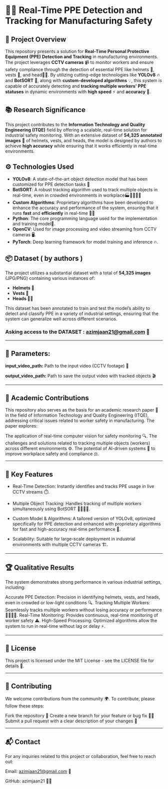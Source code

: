 # 🚨👷 Real-Time PPE Detection and Tracking for Manufacturing Safety

## 📝 Project Overview

This repository presents a solution for **Real-Time Personal Protective Equipment (PPE) Detection and Tracking** in manufacturing environments. The project leverages **CCTV cameras** 📹 to monitor workers and ensure safety compliance through the detection of essential PPE like helmets 👷, vests 🦺, and head🧑‍🏭. By utilizing cutting-edge technologies like **YOLOv8** 🔥 and **BotSORT** 🧠, along with **custom-developed algorithms** 💡, this system is capable of accurately detecting and **tracking multiple workers' PPE statuses** in dynamic environments with **high speed** ⚡ and **accuracy** 🎯.

## 📚 Research Significance

This project contributes to the **Information Technology and Quality Engineering (ITQE)** field by offering a scalable, real-time solution for industrial safety monitoring. With an extensive dataset of **54,325 annotated images** 📸 of helmets, vests, and heads, the model is designed  by authors to achieve **high accuracy** while ensuring that it works efficiently in real-time environments.

## ⚙️ Technologies Used

- **YOLOv8**: A state-of-the-art object detection model that has been customized for PPE detection tasks 🤖
- **BotSORT**: A robust tracking algorithm used to track multiple objects in real-time, even in crowded environments in workplace🏭🚶‍♂️🚶‍♀️
- **Custom Algorithms**: Proprietary algorithms have been developed to enhance the accuracy and performance of the system, ensuring that it runs **fast** and **efficiently** in real-time 🧠💨
- **Python**: The core programming language used for the implementation and training model🐍.
- **OpenCV**: Used for image processing and video streaming from CCTV cameras 🖥️.
- **PyTorch**: Deep learning framework for model training and inference 🔥.

## 📦 Dataset ( by authors )

The project utilizes a substantial dataset with a total of **54,325 images** (JPG/PNG) containing various instances of:
- **Helmets 👷**
- **Vests 🦺**
- **Heads 🧑‍🏭**

This dataset has been annotated to train and test the model’s ability to detect and classify PPE in a variety of industrial settings, ensuring that the system can generalize well across different scenarios.
### Asking access to the DATASET :  azimjaan21@gmail.com 📧

-----

## 📌 Parameters:

**input_video_path:** Path to the input video (CCTV footage) 🎥

**output_video_path:** Path to save the output video with tracked objects 🎬

-----

## 📑 Academic Contributions
This repository also serves as the basis for an academic research paper 📄 in the field of Information Technology and Quality Engineering (ITQE), addressing critical issues related to worker safety in manufacturing. The paper explores:

The application of real-time computer vision for safety monitoring 🔍.
The challenges and solutions related to tracking multiple objects (workers) across different environments ⚙️.
The potential of AI-driven systems 🤖 to improve workplace safety and compliance ⚖️.

-----

## 🌟 Key Features

- Real-Time Detection: Instantly identifies and tracks PPE usage in live CCTV streams ⏱️.

- Multiple Object Tracking: Handles tracking of multiple workers simultaneously using BotSORT 👷‍♂️👷‍♀️.

- Custom Model & Algorithms: A tailored version of YOLOv8, optimized specifically for PPE detection and enhanced with proprietary algorithms for fast and high-accuracy real-time performance 🧠.

- Scalability: Suitable for large-scale deployment in industrial environments with multiple CCTV cameras 🏗️.

----

## 🏆 Qualitative Results

The system demonstrates strong performance in various industrial settings, including:

Accurate PPE Detection: Precision in identifying helmets, vests, and heads, even in crowded or low-light conditions 🔍.
Tracking Multiple Workers: Seamlessly tracks multiple workers without losing accuracy or performance 🏃‍♂️🏃‍♀️.
Real-Time Monitoring: Provides continuous, real-time monitoring of worker safety ⚠️.
High-Speed Processing: Optimized algorithms allow the system to run in real-time without lag or delay ⚡.

----

## 📜 License
This project is licensed under the MIT License - see the LICENSE file for details 📃.

-----

## 🤝 Contributing
We welcome contributions from the community 🌍. To contribute, please follow these steps:

Fork the repository 🍴
Create a new branch for your feature or bug fix 🧑‍💻
Submit a pull request with a clear description of your changes 📝

-----

## 📬 Contact
For any inquiries related to this project or collaboration, feel free to reach out:

Email: azimjaan21@gmail.com 📧

GitHub: azimjaan21 🧑‍💻
